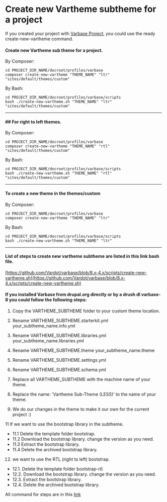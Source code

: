 # Create new Vartheme subtheme for a project

If you created your project with [Varbase Project](https://github.com/Vardot/varbase-project), you could use the ready create-new-vartheme command.


#### Create new Vartheme sub theme for a project.
By Composer:
```
cd PROJECT_DIR_NAME/docroot/profiles/varbase
composer create-new-vartheme "THEME_NAME" "ltr" "sites/default/themes/custom"
```

By Bash:
```
cd PROJECT_DIR_NAME/docroot/profiles/varbase/scripts
bash ./create-new-vartheme.sh "THEME_NAME" "ltr" "sites/default/themes/custom"
```
--------------------------------------------------------------------------------

#### ## For right to left themes.
By Composer:
```
cd PROJECT_DIR_NAME/docroot/profiles/varbase
composer create-new-vartheme "THEME_NAME" "rtl" "sites/default/themes/custom"
```

By Bash:
```
cd PROJECT_DIR_NAME/docroot/profiles/varbase/scripts
bash ./create-new-vartheme.sh "THEME_NAME" "rtl" "sites/default/themes/custom"
```
--------------------------------------------------------------------------------

#### To create a new theme in the themes/custom
By Composer:
```
cd PROJECT_DIR_NAME/docroot/profiles/varbase
composer create-new-vartheme "THEME_NAME" "ltr"
```

By Bash:
```
cd PROJECT_DIR_NAME/docroot/profiles/varbase/scripts
bash ./create-new-vartheme.sh "THEME_NAME" "ltr"
```
--------------------------------------------------------------------------------


#### List of steps to create new vartheme subtheme are listed in this link bash file.

[https://github.com/Vardot/varbase/blob/8.x-4.x/scripts/create-new-vartheme.sh](https://github.com/Vardot/varbase/blob/8.x-4.x/scripts/create-new-vartheme.sh)

#### If you installed Varbase from drupal.org directly or by a drush dl varbase-8 you could follow the following steps:

1. Copy the VARTHEME\_SUBTHEME folder to your custom theme location.

2. Rename VARTHEME\_SUBTHEME.starterkit.yml your\_subtheme\_name.info.yml

3. Rename VARTHEME\_SUBTHEME.libraries.yml your\_subtheme\_name.libraries.yml

4. Rename VARTHEME\_SUBTHEME.theme your\_subtheme\_name.theme

5. Rename VARTHEME\_SUBTHEME.settings.yml

6. Rename VARTHEME\_SUBTHEME.schema.yml

7. Replace all VARTHEME\_SUBTHEME with the machine name of your theme.

8. Replace the name: 'Vartheme Sub-Theme \(LESS\)' to the name of your theme.

9. We do our changes in the theme to make it our own for the current project :\)

11 If we want to use the bootstrap library in the subtheme.

* 11.1 Delete the template folder bootstrap.
* 11.2 Download the bootstrap library. change the version as you need.
* 11.3 Extract the bootstrap library.
* 11.4 Delete the archived bootstrap library.

12. we want to use the RTL \(right to left\) bootstrap.

* 12.1. Delete the template folder bootstrap-rtl.
* 12.2. Download the bootstrap library. change the version as you need.
* 12.3. Extract the bootstrap library.
* 12.4. Delete the archived bootstrap library.

All command for steps are in this [link](https://github.com/Vardot/varbase-build/blob/8.x/scripts/varbase/cmd/create-new-vartheme.sh)

